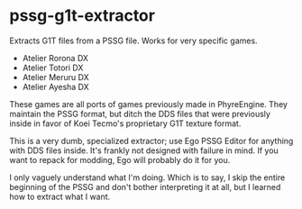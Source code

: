 # pssg-g1t-extractor
Extracts G1T files from a PSSG file. Works for very specific games.

* Atelier Rorona DX
* Atelier Totori DX
* Atelier Meruru DX
* Atelier Ayesha DX

These games are all ports of games previously made in PhyreEngine. They maintain the PSSG format, but ditch the DDS files that were previously inside in favor of Koei Tecmo's proprietary G1T texture format.

This is a very dumb, specialized extractor; use Ego PSSG Editor for anything with DDS files inside. It's frankly not designed with failure in mind. If you want to repack for modding, Ego will probably do it for you.

I only vaguely understand what I'm doing. Which is to say, I skip the entire beginning of the PSSG and don't bother interpreting it at all, but I learned how to extract what I want.
